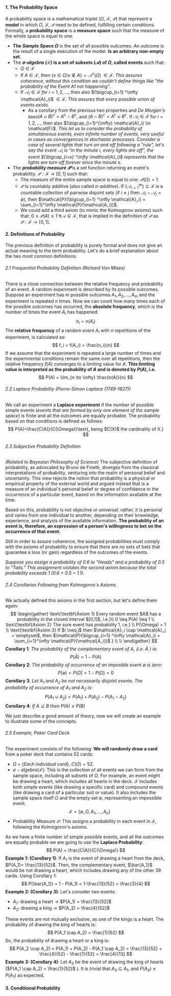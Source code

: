 ####  1. The Probability Space
A probability space is a mathematical triplet ($\Omega$, $\mathcal{F}$, $\mathcal{P}$) that represent a **model** in which $\Omega$, $\mathcal{F}$, $\mathcal{P}$ need to be defined, fulfilling certain conditions. Formally, a **probability space** is a **measure space** such that the measure of the whole space is equal to one.

- **The *Sample Space $\Omega$*** is the set of all possible outcomes. An outcome is the result of a single execution of the model. **Is an arbitrary non-empty set.**
- The ***$\mathbf{\sigma}$-algebra ($\mathcal{F}$)*** **is a set of subsets ($\mathcal{A}$) of $\Omega$, called events** such that:
	- $\Omega \in \mathcal{F}$
	- If $A \in \mathcal{F}$, then $\{x \in \Omega / x \notin A\} = \mathcal{A}^{c}(\Omega)$ $\in \mathcal{F}$. *This assures coherence, without this condition we couldn't define things like "the probability of the Event A1 not happening"*.
	- If $\mathcal{A}_i \in \mathcal{F}$ $for$ $i=1,2,...,$ then also $(\bigcup_{i=1} ^\infty \mathcal{A}_i)$ $\in \mathcal{F}$. *This assures that every possible union of events exists.*
		- As a corollary from the previous two properties and *De Morgan's laws*$(A \cup B)^c = A^c \cap B^c$, and ($A \cap B)^c = A^c \cup B^c$. If $\mathcal{A}_i \in \mathcal{F}$ for $i=1,2,...,$ then also $(\bigcap_{i=1}^{\infty} \mathcal{A}_i) \in \mathcal{F}$. *This let us to consider the probability of simultaneous events, even infinite number of events, very useful in cases as convergences in stochastic processes. Consider a case of several lights that turn on and off following a "rule", let's say the event $\mathcal{A}_i$ is "in the minute i, every lights are off", the event $(\bigcap_{i=x} ^\infty \mathcal{A}_i)$ represents that the lights are turn off forever since the minute x.*
- The ***probability measure $\mathcal{P}$*** is a set function returning an event's probability. $\mathcal{P} : \mathcal{F} \rightarrow [0,1]$ such that:
	- The measure of the entire sample space is equal to one: $\mathcal{P}(\Omega)=1$.
	- $\mathcal{P}$ is countably additive (also called $\sigma$-*additive*). If $\{\mathcal{A}_{i=1}^{\infty}\} \subseteq \mathcal{F}$ is a countable collection of pairwise disjoint sets (if $i \neq j$ then $\mathcal{A}_i \cap \mathcal{A}_j = \emptyset$), then $\mathcal{P}(\bigcup_{i=1} ^\infty \mathcal{A}_i) = \sum_{i=1}^\infty \mathcal{P}(\mathcal{A_i})$.
	- We could add a third axiom (to mimic the Kolmogorov axioms) such that:  $0 \leq \mathcal{P}(A) \leq 1$  $\forall \mathcal{A} \in \mathcal{F}$, that is implied in the definition of $\mathcal{P}$ as $\mathcal{P} :\mathcal{F} \rightarrow [0,1]$.

#### 2. Definitions of Probability
The previous definition of probability is purely formal and does not give an actual meaning to the term probability. Let's do a brief explanation about the two most common definitions. 
###### 2.1 Frequentist Probability Definition (Richard Von Mises)
There is a close connection between the relative frequency and probability of an event. A random experiment is described by its possible outcomes. Suppose an experiment has $m$ possible outcomes $A_1, A_2, ..., A_m$  and the experiment is repeated n times. Now we can count how many times each of the possible outcomes has occurred, the **absolute frequency**, which is the number of times the event  $A_i$  has happened:
$$
n_i = n(A_i)
$$
The **relative frequency** of a random event  $A_i$  with $n$ repetitions of the experiment, is calculated as:
$$
f_i = f(A_i) = \frac{n_i}{n}
$$
If we assume that the experiment is repeated a large number of times and the experimental conditions remain the same over all repetitions, then the relative frequency $f(A)$ converges to a limiting value for $A$. **This limiting value is interpreted as the probability of $A$ and is denoted by $P(A)$, i.e.**
$$
P(A) = \lim_{n \to \infty} \frac{n(A)}{n}
$$

###### 2.2 Laplace Probability (Pierre-Simon Laplace (1749-1827))
We call an experiment a **Laplace experiment** if the number of possible simple events (*events that are formed by only one element of the sample space*) is finite and all the outcomes are equally probable. The probability based on that conditions is defined as follows:
$$
P(A)=\frac{C(A)}{C(\Omega)}\text{, being $C(X)$ the cardinality of X.}
$$

###### 2.3 Subjective Probability Definition
*(Related to Bayesian Philosophy of Science)*
The subjective definition of probability, as advocated by Bruno de Finetti, diverges from the classical interpretations of probability, venturing into the realm of personal belief and uncertainty. This view rejects the notion that probability is a physical or empirical property of the external world and argued instead that is a measure of an individual's  personal belief or degree of confidence in the occurrence of a particular event, based on the information available at the time.

Based on this, probability is not objective or universal; rather, it is personal and varies from one individual to another, depending on their knowledge, experience, and analysis of the available information. **The probability of an event is, therefore, an expression of a person's willingness to bet on the occurrence of that event.**

Still in order to assure coherence, the assigned probabilities must comply with the axioms of probability to ensure that there are no sets of bets that guarantee a loss (or gain) regardless of the outcomes of the events.

*Suppose you assign a probability of 0.6 to "Heads" and a probability of 0.5 to "Tails." This assignment violates the second axiom because the total probability exceeds 1 (0.6 + 0.5 = 1.1).* 

###### 2.4 Corollaries Following from Kolmogorov's Axioms
We actually defined this axioms in the first section, but let's define them again:
$$
\begin{gather}
\text{\textbf{Axiom 1} Every random event $A$ has a probability in the closed interval $[0,1]$, i.e.}\\
0 \leq P(A) \leq 1 \\
\text{\textbf{Axiom 2} The sure event has probability 1, i.e.} \\
P(\Omega) = 1 \\
\text{\textbf{Axiom 3} If $i \neq j$ then $\mathcal{A}_i \cap \mathcal{A}_j = \emptyset$, then $\mathcal{P}(\bigcup_{i=1} ^\infty \mathcal{A}_i) = \sum_{i=1}^\infty \mathcal{P}(\mathcal{A_i})$.} \\
\\
\end{gather}
$$
**Corollary 1**: *The probability of the complementary event of A, (i.e. $\bar{A}$ ) is:*
$$
P(\bar{A}) = 1 - P(A)   
$$
**Corollary 2**: *The probability of occurrence of an imposible event $\emptyset$ is zero:*
$$
P(\emptyset)=P(\bar{\Omega}) = 1-P(\Omega) = 0
$$
**Corollary 3**: *Let $A_1$ and $A_2$ be not necessarily disjoint events. The probability of occurrence of $A_1$ and $A_2$ is:*
$$
P(A_1 \cup A_2) = P(A_1) + P(A_2) - P(A_1 \cap A_2)
$$
**Corollary 4**: *If $A \subseteq B \text{ then } P(A) \leq P(B)$*

We just describe a good amount of theory, now we will create an example to illustrate some of the concepts.

###### 2.5 Example, Poker Card Deck
The experiment consists of the following: **We will randomly draw a card** from a poker deck that contains 52 cards:

- $\Omega$ = {*Each individual card*},  $C(\Omega) = 52$.
- $\sigma-algebra (\mathcal{F})$:   This is the collection of all events we can form from the sample space, including all subsets of $\Omega$. For example, an event might be drawing a heart, which includes all hearts in the deck. $\mathcal{F}$  includes both simple events (like drawing a specific card) and compound events (like drawing a card of a particular suit or value). It also includes the sample space itself $\Omega$ and the empty set $\emptyset$, representing an impossible event. 
$$
\mathcal{F} = \{\emptyset,\Omega, A_1, ..., A_n \}
$$
- Probability Measure  $\mathcal{P}$: This assigns a probability in each event in $\mathcal{F}$, following the Kolmogorov's axioms.

As we have a finite number of  simple possible events, and all the outcomes are equally probable we are going to use the **Laplace Probability**:
$$
P(A) = \frac{C(A)}{C(\Omega)}
$$
**Example 1: (Corollary 1)**:
If $A_1$ is the event of drawing a heart from the deck, $P(A_1)= \frac{13}{52}$. Then, the complementary event, $\bar{A_1}$ would be not drawing a heart, which includes drawing any of the other 39 cards. Using Corollary 1:
$$
P(\bar{A_1}) = 1 - P(A_1) = 1-\frac{13}{52} = \frac{3}{4}
$$
**Example 2: (Corollary 3)**:
Let's consider two events:
- $A_1$: drawing a heart $\rightarrow$ $P(A_1) = \frac{13}{52}$
- $A_2$: drawing a king $\rightarrow$ $P(A_2) = \frac{4}{52}$

These events are not mutually exclusive, as one of the kings is a heart. The probability of drawing the king of hearts is:
$$
P(A_1 \cap A_2) = \frac{1}{52}
$$
So, the probability of drawing a heart or a king is:
$$
P(A_2 \cup A_2) = P(A_1) + P(A_2) - P(A_1 \cap A_2) = \frac{13}{52} + \frac{4}{52} - \frac{1}{52} = \frac{4}{13}
$$
**Example 3: (Corollary 4)**:
Let $A_3$ be the event of drawing the king of hearts ($P(A_1 \cap A_2) = \frac{1}{52}$ ).
It is trivial that $A_3 \subseteq A_1$, and $P(A_3) \leq P(A_1)$ as expected.

#### 3. Conditional Probability
